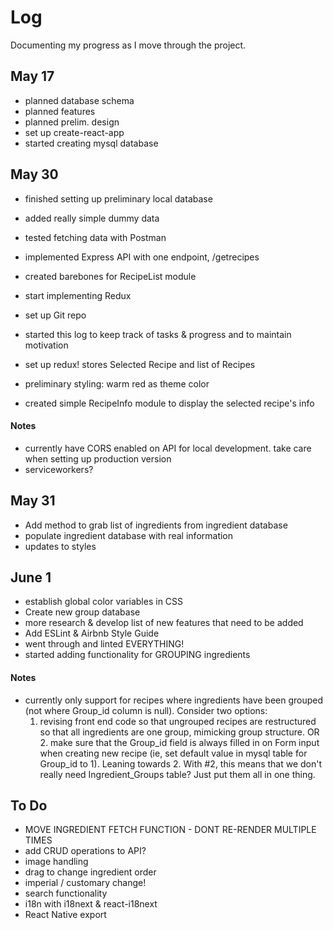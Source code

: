 # Log

Documenting my progress as I move through the project.

## May 17

* planned database schema
* planned features
* planned prelim. design
* set up create-react-app
* started creating mysql database

## May 30

* finished setting up preliminary local database
* added really simple dummy data
* tested fetching data with Postman
* implemented Express API with one endpoint, /getrecipes
* created barebones for RecipeList module
* start implementing Redux
* set up Git repo
* started this log to keep track of tasks & progress and to maintain motivation

* set up redux! stores Selected Recipe and list of Recipes
* preliminary styling: warm red as theme color
* created simple RecipeInfo module to display the selected recipe's info


#### Notes
* currently have CORS enabled on API for local development. take care when setting up production version
* serviceworkers? 


## May 31

* Add method to grab list of ingredients from ingredient database
* populate ingredient database with real information
* updates to styles

## June 1

* establish global color variables in CSS
* Create new group database
* more research & develop list of new features that need to be added
* Add ESLint & Airbnb Style Guide
* went through and linted EVERYTHING!
* started adding functionality for GROUPING ingredients

#### Notes
* currently only support for recipes where ingredients have been grouped
  (not where Group_id column is null). Consider two options: 
  1. revising front end code so that ungrouped recipes are restructured so that
  all ingredients are one group, mimicking group structure. OR 2. make sure 
  that the Group_id field is always filled in on Form input when creating new
  recipe (ie, set default value in mysql table for Group_id to 1). Leaning
  towards 2. With #2, this means that we don't really need Ingredient_Groups
  table? Just put them all in one thing. 

## To Do
* MOVE INGREDIENT FETCH FUNCTION - DONT RE-RENDER MULTIPLE TIMES
* add CRUD operations to API? 
* image handling
* drag to change ingredient order
* imperial / customary change! 
* search functionality
* i18n with i18next & react-i18next
* React Native export